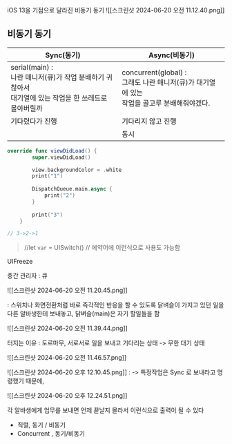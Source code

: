 iOS 13을 기점으로 달라진 비동기 동기
![[스크린샷 2024-06-20 오전 11.12.40.png]]

## 비동기 동기

| Sync(동기)                                                                | Async(비동기)                                                           |
| ----------------------------------------------------------------------- | -------------------------------------------------------------------- |
| serial(main) : <br>나란 매니저(큐)가 작업 분배하기 귀찮아서 <br>대기열에 있는 작업을 한 쓰레드로 몰아버릴까 | concurrent(global) : <br>그래도 나란 매니저(큐)가 대기열에 있는 <br>작업을 골고루 분배해줘야겠다. |
| 기다렸다가 진행                                                                | 기다리지 않고 진행                                                           |
|                                                                         | 동시                                                                   |



```swift
override func viewDidLoad() {
        super.viewDidLoad()

        view.backgroundColor = .white
        print("1")
        
        DispatchQueue.main.async {
            print("2")
        }
        
        print("3")
    }

// 3->2->1
```

> //let `var` = UISwitch() // 에약어에 이런식으로 사용도 가능함


UIFreeze

중간 관리자 : 큐

![[스크린샷 2024-06-20 오전 11.20.45.png]]

: 스위치나 화면전환처럼 바로 즉각적인 반응을 할 수 있도록 닭벼슬이 가지고 있던 일을 다른 알바생한테 보내놓고, 닭벼슬(main)은 자기 할일들을 함

![[스크린샷 2024-06-20 오전 11.39.44.png]]

터지는 이유 :  도르마무, 서로서로 일을 보내고 기다리는 상태 -> 무한 대기 상태

![[스크린샷 2024-06-20 오전 11.46.57.png]]

![[스크린샷 2024-06-20 오후 12.10.45.png]]
: -> 특정작업은 Sync 로 보내라고 명령했기 때문에, 


![[스크린샷 2024-06-20 오후 12.24.51.png]]

각 알바생에게 업무를 보내면 언제 끝날지 몰라서 이런식으로 출력이 될 수 있다


- 직렬, 동기 / 비동기
- Concurrent , 동기/비동기